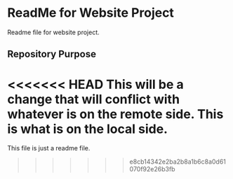 # ReadMe for Website Project

Readme file for website project.

## Repository Purpose

<<<<<<< HEAD
This will be a change that will conflict with whatever is on the remote side.
This is what is on the local side.
=======
This file is just a readme file.
>>>>>>> e8cb14342e2ba2b8a1b6c8a0d61070f92e26b3fb

